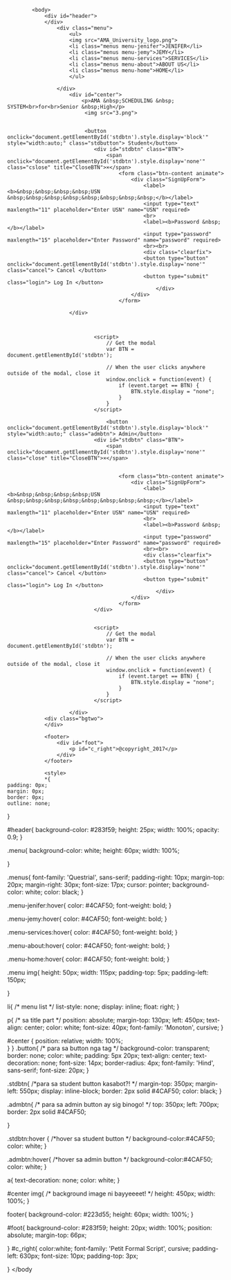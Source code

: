 
            <body>
                <div id="header">
                </div>
                    <div class="menu">
                        <ul>
                        <img src="AMA_University_logo.png">
                        <li class="menus menu-jenifer">JENIFER</li>
                        <li class="menus menu-jemy">JEMY</li>
                        <li class="menus menu-services">SERVICES</li>
                        <li class="menus menu-about">ABOUT US</li>
                        <li class="menus menu-home">HOME</li>
                        </ul>
                        
                    </div>
                        <div id="center">
                            <p>AMA &nbsp;SCHEDULING &nbsp; SYSTEM<br>for<br>Senior &nbsp;High</p>
                             <img src="3.png">


                             <button onclick="document.getElementById('stdbtn').style.display='block'" style="width:auto;" class="stdbutton"> Student</button>
                                <div id="stdbtn" class="BTN">
                                    <span onclick="document.getElementById('stdbtn').style.display='none'" class="cslose" title="CloseBTN">×</span>
                                        <form class="btn-content animate">
                                            <div class="SignUpForm">
                                                <label><b>&nbsp;&nbsp;&nbsp;&nbsp;USN &nbsp;&nbsp;&nbsp;&nbsp;&nbsp;&nbsp;&nbsp;&nbsp;</b></label>
                                                <input type="text" maxlength="11" placeholder="Enter USN" name="USN" required>
                                                <br>
                                                <label><b>Password &nbsp;</b></label>
                                                <input type="password" maxlength="15" placeholder="Enter Password" name="password" required>
                                                <br><br>
                                                <div class="clearfix">
                                                <button type="button" onclick="document.getElementById('stdbtn').style.display='none'" class="cancel"> Cancel </button>
                                                <button type="submit" class="login"> Log In </button>
                                                    </div>
                                            </div>
                                        </form>
                            
                        </div>

                            
                            
                                <script>
                                    // Get the modal
                                    var BTN = document.getElementById('stdbtn');

                                    // When the user clicks anywhere outside of the modal, close it
                                    window.onclick = function(event) {
                                        if (event.target == BTN) {
                                            BTN.style.display = "none";
                                        }
                                    }
                                </script>
                        
                                    <button onclick="document.getElementById('stdbtn').style.display='block'" style="width:auto;" class="admbtn"> Admin</button>
                                <div id="stdbtn" class="BTN">
                                    <span onclick="document.getElementById('stdbtn').style.display='none'" class="close" title="CloseBTN">×</span>
                                    
                                    
                                        <form class="btn-content animate">
                                            <div class="SignUpForm">
                                                <label><b>&nbsp;&nbsp;&nbsp;&nbsp;USN &nbsp;&nbsp;&nbsp;&nbsp;&nbsp;&nbsp;&nbsp;&nbsp;</b></label>
                                                <input type="text" maxlength="11" placeholder="Enter USN" name="USN" required>
                                                <br>
                                                <label><b>Password &nbsp;</b></label>
                                                <input type="password" maxlength="15" placeholder="Enter Password" name="password" required>
                                                <br><br>
                                                <div class="clearfix">
                                                <button type="button" onclick="document.getElementById('stdbtn').style.display='none'" class="cancel"> Cancel </button>
                                                <button type="submit" class="login"> Log In </button>
                                                    </div>
                                            </div>
                                        </form>
                                </div>
                            
                            
                                <script>
                                    // Get the modal
                                    var BTN = document.getElementById('stdbtn');

                                    // When the user clicks anywhere outside of the modal, close it
                                    window.onclick = function(event) {
                                        if (event.target == BTN) {
                                            BTN.style.display = "none";
                                        }
                                    }
                                </script>
                           
                        </div>
                <div class="bgtwo">
                </div>
                
                <footer>
                    <div id="foot">
                        <p id="c_right">@copyright_2017</p>
                    </div>
                </footer>
                
                <style>
                *{
    padding: 0px;
    margin: 0px;
    border: 0px;
    outline: none;
}

#header{
    background-color: #283f59;
    height: 25px;
    width: 100%;
    opacity: 0.9;
}

.menu{
    background-color: white;
    height: 60px;
    width: 100%;

}

.menus{
    font-family: 'Questrial', sans-serif;
    padding-right: 10px;
    margin-top: 20px;
    margin-right: 30px;
    font-size: 17px;
    cursor: pointer;
    background-color: white;
    color: black;
}

.menu-jenifer:hover{
    color: #4CAF50;
    font-weight: bold;
}

.menu-jemy:hover{
     color: #4CAF50;
    font-weight: bold;
}

.menu-services:hover{
     color: #4CAF50;
    font-weight: bold;
}

.menu-about:hover{
     color: #4CAF50;
    font-weight: bold;
}

.menu-home:hover{
     color: #4CAF50;
    font-weight: bold;
}

.menu img{
    height: 50px;
    width: 115px;
    padding-top: 5px;
    padding-left: 150px;
    
}

li{ /* menu list */
    list-style: none;
    display: inline;
    float: right;
}

p{ /* sa title part */
    position: absolute; 
    margin-top: 130px;
    left: 450px;
    text-align: center;
    color: white;
    font-size: 40px;
    font-family: 'Monoton', cursive;
}

#center {
    position: relative;
    width: 100%;    
}
}
.button{ /* para sa button nga tag */
    background-color: transparent; 
    border: none;
    color: white;
    padding: 5px 20px;
    text-align: center;
    text-decoration: none;
    font-size: 14px;
    border-radius: 4px;
    font-family: 'Hind', sans-serif;
    font-size: 20px;
}

.stdbtn{ /*para sa student button kasabot?! */
    margin-top: 350px;
    margin-left: 550px;
    display: inline-block;
    border: 2px solid #4CAF50;
    color: black;
}

.admbtn{ /* para sa admin button ay sig binogo! */
    top: 350px;
    left: 700px;
    border: 2px solid #4CAF50;
    
}

.stdbtn:hover { /*hover sa student button */
    background-color:#4CAF50;
    color: white;
}

.admbtn:hover{ /*hover sa admin button */
    background-color:#4CAF50;
    color: white;
}



a{
    text-decoration: none;
    color: white;
}

#center img{ /* background image ni bayyeeeet! */
    height: 450px;
    width: 100%;
}

footer{
    background-color: #223d55;
    height: 60px;
    width: 100%;
}

#foot{
     background-color: #283f59;
     height: 20px;
     width: 100%;
     position: absolute;
     margin-top: 66px;
    
}
#c_right{
    color:white;
    font-family: 'Petit Formal Script', cursive;
    padding-left: 630px;
    font-size: 10px;
    padding-top: 3px;
    
}
</style>
            </body
            
            
            
